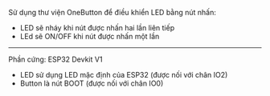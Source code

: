Sử dụng thư viện OneButton để điều khiển LED bằng nút nhấn:
- LED sẽ nháy khi nút được nhấn hai lần liên tiếp
- LEd sẽ ON/OFF khi nút được nhấn một lần
---------------------------------------
Phần cứng: ESP32 Devkit V1
- LED sử dụng LED mặc định của ESP32 (được nối với chân IO2)
- Button là nút BOOT (được nối với chân IO0)
